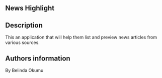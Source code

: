 ## News Highlight

## Description
This an application that will help them list and preview news articles from various sources. 

## Authors information
By Belinda Okumu
